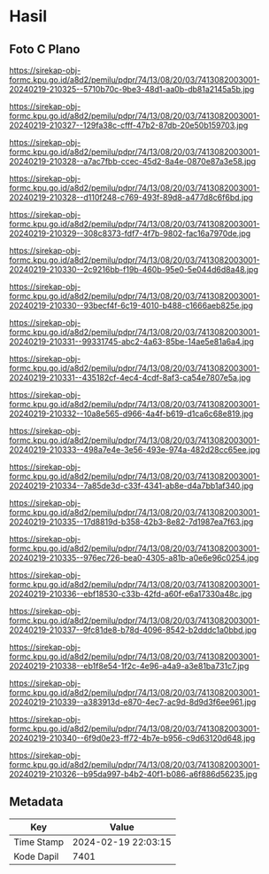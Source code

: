 # Hasil

## Foto C Plano

https://sirekap-obj-formc.kpu.go.id/a8d2/pemilu/pdpr/74/13/08/20/03/7413082003001-20240219-210325--5710b70c-9be3-48d1-aa0b-db81a2145a5b.jpg

https://sirekap-obj-formc.kpu.go.id/a8d2/pemilu/pdpr/74/13/08/20/03/7413082003001-20240219-210327--129fa38c-cfff-47b2-87db-20e50b159703.jpg

https://sirekap-obj-formc.kpu.go.id/a8d2/pemilu/pdpr/74/13/08/20/03/7413082003001-20240219-210328--a7ac7fbb-ccec-45d2-8a4e-0870e87a3e58.jpg

https://sirekap-obj-formc.kpu.go.id/a8d2/pemilu/pdpr/74/13/08/20/03/7413082003001-20240219-210328--d110f248-c769-493f-89d8-a477d8c6f6bd.jpg

https://sirekap-obj-formc.kpu.go.id/a8d2/pemilu/pdpr/74/13/08/20/03/7413082003001-20240219-210329--308c8373-fdf7-4f7b-9802-fac16a7970de.jpg

https://sirekap-obj-formc.kpu.go.id/a8d2/pemilu/pdpr/74/13/08/20/03/7413082003001-20240219-210330--2c9216bb-f19b-460b-95e0-5e044d6d8a48.jpg

https://sirekap-obj-formc.kpu.go.id/a8d2/pemilu/pdpr/74/13/08/20/03/7413082003001-20240219-210330--93becf4f-6c19-4010-b488-c1666aeb825e.jpg

https://sirekap-obj-formc.kpu.go.id/a8d2/pemilu/pdpr/74/13/08/20/03/7413082003001-20240219-210331--99331745-abc2-4a63-85be-14ae5e81a6a4.jpg

https://sirekap-obj-formc.kpu.go.id/a8d2/pemilu/pdpr/74/13/08/20/03/7413082003001-20240219-210331--435182cf-4ec4-4cdf-8af3-ca54e7807e5a.jpg

https://sirekap-obj-formc.kpu.go.id/a8d2/pemilu/pdpr/74/13/08/20/03/7413082003001-20240219-210332--10a8e565-d966-4a4f-b619-d1ca6c68e819.jpg

https://sirekap-obj-formc.kpu.go.id/a8d2/pemilu/pdpr/74/13/08/20/03/7413082003001-20240219-210333--498a7e4e-3e56-493e-974a-482d28cc65ee.jpg

https://sirekap-obj-formc.kpu.go.id/a8d2/pemilu/pdpr/74/13/08/20/03/7413082003001-20240219-210334--7a85de3d-c33f-4341-ab8e-d4a7bb1af340.jpg

https://sirekap-obj-formc.kpu.go.id/a8d2/pemilu/pdpr/74/13/08/20/03/7413082003001-20240219-210335--17d8819d-b358-42b3-8e82-7d1987ea7f63.jpg

https://sirekap-obj-formc.kpu.go.id/a8d2/pemilu/pdpr/74/13/08/20/03/7413082003001-20240219-210335--976ec726-bea0-4305-a81b-a0e6e96c0254.jpg

https://sirekap-obj-formc.kpu.go.id/a8d2/pemilu/pdpr/74/13/08/20/03/7413082003001-20240219-210336--ebf18530-c33b-42fd-a60f-e6a17330a48c.jpg

https://sirekap-obj-formc.kpu.go.id/a8d2/pemilu/pdpr/74/13/08/20/03/7413082003001-20240219-210337--9fc81de8-b78d-4096-8542-b2dddc1a0bbd.jpg

https://sirekap-obj-formc.kpu.go.id/a8d2/pemilu/pdpr/74/13/08/20/03/7413082003001-20240219-210338--eb1f8e54-1f2c-4e96-a4a9-a3e81ba731c7.jpg

https://sirekap-obj-formc.kpu.go.id/a8d2/pemilu/pdpr/74/13/08/20/03/7413082003001-20240219-210339--a383913d-e870-4ec7-ac9d-8d9d3f6ee961.jpg

https://sirekap-obj-formc.kpu.go.id/a8d2/pemilu/pdpr/74/13/08/20/03/7413082003001-20240219-210340--6f9d0e23-ff72-4b7e-b956-c9d63120d648.jpg

https://sirekap-obj-formc.kpu.go.id/a8d2/pemilu/pdpr/74/13/08/20/03/7413082003001-20240219-210326--b95da997-b4b2-40f1-b086-a6f886d56235.jpg


## Metadata

| Key        | Value               |
| ---------- | ------------------- |
| Time Stamp | 2024-02-19 22:03:15 |
| Kode Dapil | 7401                |



